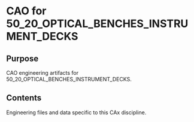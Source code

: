 # CAO for 50_20_OPTICAL_BENCHES_INSTRUMENT_DECKS

## Purpose
CAO engineering artifacts for 50_20_OPTICAL_BENCHES_INSTRUMENT_DECKS.

## Contents
Engineering files and data specific to this CAx discipline.
